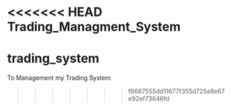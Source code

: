 <<<<<<< HEAD
Trading_Managment_System
=======
# trading_system
To Management my Trading System
>>>>>>> f6687555dd11677f355d725a8e67e92ef73646fd

